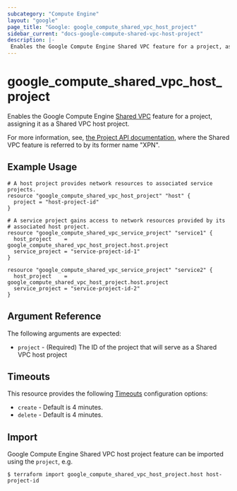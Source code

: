 ```yaml
---
subcategory: "Compute Engine"
layout: "google"
page_title: "Google: google_compute_shared_vpc_host_project"
sidebar_current: "docs-google-compute-shared-vpc-host-project"
description: |-
 Enables the Google Compute Engine Shared VPC feature for a project, assigning it as a host project.
---
```


# google_compute_shared_vpc_host_project

Enables the Google Compute Engine
[Shared VPC](https://cloud.google.com/compute/docs/shared-vpc)
feature for a project, assigning it as a Shared VPC host project.

For more information, see,
[the Project API documentation](https://cloud.google.com/compute/docs/reference/latest/projects),
where the Shared VPC feature is referred to by its former name "XPN".

## Example Usage

```hcl
# A host project provides network resources to associated service projects.
resource "google_compute_shared_vpc_host_project" "host" {
  project = "host-project-id"
}

# A service project gains access to network resources provided by its
# associated host project.
resource "google_compute_shared_vpc_service_project" "service1" {
  host_project    = google_compute_shared_vpc_host_project.host.project
  service_project = "service-project-id-1"
}

resource "google_compute_shared_vpc_service_project" "service2" {
  host_project    = google_compute_shared_vpc_host_project.host.project
  service_project = "service-project-id-2"
}
```

## Argument Reference

The following arguments are expected:

* `project` - (Required) The ID of the project that will serve as a Shared VPC host project

## Timeouts

This resource provides the following
[Timeouts](/docs/configuration/resources.html#timeouts) configuration options:

- `create` - Default is 4 minutes.
- `delete` - Default is 4 minutes.

## Import

Google Compute Engine Shared VPC host project feature can be imported using the `project`, e.g.

```
$ terraform import google_compute_shared_vpc_host_project.host host-project-id
```
